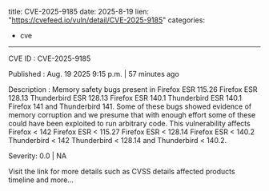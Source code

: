  
title: CVE-2025-9185
date: 2025-8-19
lien: "https://cvefeed.io/vuln/detail/CVE-2025-9185"
categories:
  - cve
---

CVE ID : CVE-2025-9185

Published :  Aug. 19
2025
9:15 p.m. | 57 minutes ago

Description : Memory safety bugs present in Firefox ESR 115.26
Firefox ESR 128.13
Thunderbird ESR 128.13
Firefox ESR 140.1
Thunderbird ESR 140.1
Firefox 141 and Thunderbird 141. Some of these bugs showed evidence of memory corruption and we presume that with enough effort some of these could have been exploited to run arbitrary code. This vulnerability affects Firefox < 142
Firefox ESR < 115.27
Firefox ESR < 128.14
Firefox ESR < 140.2
Thunderbird < 142
Thunderbird < 128.14
and Thunderbird < 140.2.

Severity: 0.0 | NA

Visit the link for more details
such as CVSS details
affected products
timeline
and more...
